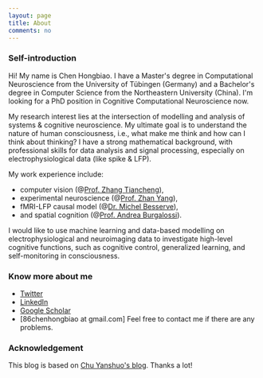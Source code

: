 ```yaml
---
layout: page
title: About
comments: no
---
```


### Self-introduction

Hi! My name is Chen Hongbiao. I have a Master's degree in Computational Neuroscience from the University of Tübingen (Germany) and a Bachelor's degree in Computer Science from the Northeastern University (China). I'm looking for a PhD position in Cognitive Computational Neuroscience now.

My research interest lies at the intersection of modelling and analysis of systems & cognitive neuroscience.
My ultimate goal is to understand the nature of human consciousness, i.e., what make me think and how can I think about thinking?
I have a strong mathematical background, with professional skills for data analysis and signal processing, especially on electrophysiological data (like spike & LFP).

My work experience include: 
- computer vision (@[Prof. Zhang Tiancheng](http://faculty.neu.edu.cn/tczhang/english.html)), 
- experimental neuroscience (@[Prof. Zhan Yang](http://bcbdi.siat.ac.cn/index.php/member/showMember/nid/81.shtml)), 
- fMRI-LFP causal model (@[Dr. Michel Besserve](https://ei.is.tuebingen.mpg.de/person/besserve)),
- and spatial cognition (@[Prof. Andrea Burgalossi](https://www.burgalossilab.com/)).

I would like to use machine learning and data-based modelling on electrophysiological and neuroimaging data to investigate high-level cognitive functions, such as cognitive control, generalized learning, and self-monitoring in consciousness.

### Know more about me

- [Twitter](https://twitter.com/86chenhongbiao)
- [LinkedIn](https://www.linkedin.com/in/chenhongbiao)
- [Google Scholar](https://scholar.google.com/citations?user=6OHoHNoAAAAJ&hl)
- [86chenhongbiao at gmail.com] Feel free to contact me if there are any problems.

### Acknowledgement

This blog is based on [Chu Yanshuo's blog](https://yanshuo.name). Thanks a lot!
